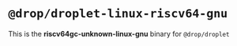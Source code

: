 # `@drop/droplet-linux-riscv64-gnu`

This is the **riscv64gc-unknown-linux-gnu** binary for `@drop/droplet`
